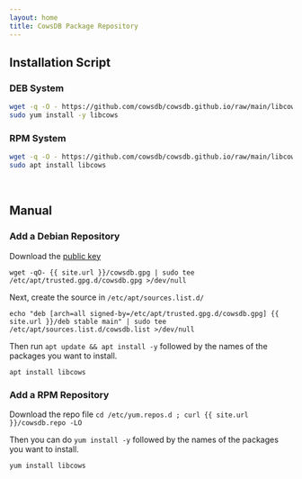 ```yaml
---
layout: home
title: CowsDB Package Repository
---
```


## Installation Script
### DEB System
```bash
wget -q -O - https://github.com/cowsdb/cowsdb.github.io/raw/main/libcows_installer.sh | sudo bash
sudo yum install -y libcows
```
### RPM System
```bash
wget -q -O - https://github.com/cowsdb/cowsdb.github.io/raw/main/libcows_installer.sh | sudo bash
sudo apt install libcows
```

<br>

## Manual
### Add a Debian Repository

Download the [public key](cowsdb.gpg)
```
wget -qO- {{ site.url }}/cowsdb.gpg | sudo tee /etc/apt/trusted.gpg.d/cowsdb.gpg >/dev/null
```

Next, create the source in `/etc/apt/sources.list.d/`

```
echo "deb [arch=all signed-by=/etc/apt/trusted.gpg.d/cowsdb.gpg] {{ site.url }}/deb stable main" | sudo tee /etc/apt/sources.list.d/cowsdb.list >/dev/null
```

Then run `apt update && apt install -y` followed by the names of the packages you want to install.

```
apt install libcows
```

### Add a RPM Repository

Download the repo file `cd /etc/yum.repos.d ; curl {{ site.url }}/cowsdb.repo -LO`

Then you can do `yum install -y` followed by the names of the packages you want to install.

```
yum install libcows
```
